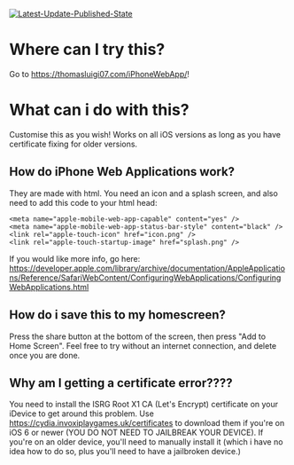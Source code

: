 [![Latest-Update-Published-State](https://github.com/Thomasluigi07/iPhoneWebApp/actions/workflows/pages/pages-build-deployment/badge.svg)](https://github.com/Thomasluigi07/iPhoneWebApp/actions/workflows/pages/pages-build-deployment)
# Where can I try this?
Go to https://thomasluigi07.com/iPhoneWebApp/!
# What can i do with this?
Customise this as you wish! Works on all iOS versions as long as you have certificate fixing for older versions.
## How do iPhone Web Applications work?
They are made with html. You need an icon and a splash screen, and also need to add this code to your html head:
```
<meta name="apple-mobile-web-app-capable" content="yes" />
<meta name="apple-mobile-web-app-status-bar-style" content="black" />
<link rel="apple-touch-icon" href="icon.png" />
<link rel="apple-touch-startup-image" href="splash.png" />
```
If you would like more info, go here: https://developer.apple.com/library/archive/documentation/AppleApplications/Reference/SafariWebContent/ConfiguringWebApplications/ConfiguringWebApplications.html
## How do i save this to my homescreen?
Press the share button at the bottom of the screen, then press "Add to Home Screen". Feel free to try without an internet connection, and delete once you are done.
## Why am I getting a certificate error????
You need to install the ISRG Root X1 CA (Let's Encrypt) certificate on your iDevice to get around this problem. Use https://cydia.invoxiplaygames.uk/certificates to download them if you're on iOS 6 or newer (YOU DO NOT NEED TO JAILBREAK YOUR DEVICE). If you're on an older device, you'll need to manually install it (which i have no idea how to do so, plus you'll need to have a jailbroken device.)
